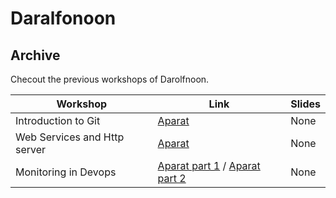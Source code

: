 # Daralfonoon

## Archive
Checout the previous workshops of Darolfnoon.

| Workshop                                      | Link                                                                                      | Slides |
| --------------------------------------------- | ----------------------------------------------------------------------------------------- |--------|
| Introduction to Git                           | [Aparat](https://aparat.com/v/RaK4i)                                                      | None   |
| Web Services and Http server                  | [Aparat](https://www.aparat.com/v/fNur1)                                                  | None   |
| Monitoring in Devops                          | [Aparat part 1](https://aparat.com/v/xaBIS) / [Aparat part 2](https://aparat.com/v/YDUyg) | None   |
